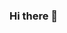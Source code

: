 ### Hi there 👋

<!--
**Ibrahim-Hamdani/Ibrahim-Hamdani** is a ✨ certified cyber security analyst ✨ 


- 🔭 I’m currently working on completing my softwaring engineering degree 
- 🌱 I’m currently learning cyber security
- 👯 I’m looking to collaborate on software engineering projects
- 🤔 I’m looking for help with startup
- 💬 Ask me about networking
- 📫 How to reach me: https://www.linkedin.com/in/ibrahim-hamdani-1132812a6/
- 😄 Pronouns: he/him
- ⚡ Fun fact: I dont ever give up 
-->

